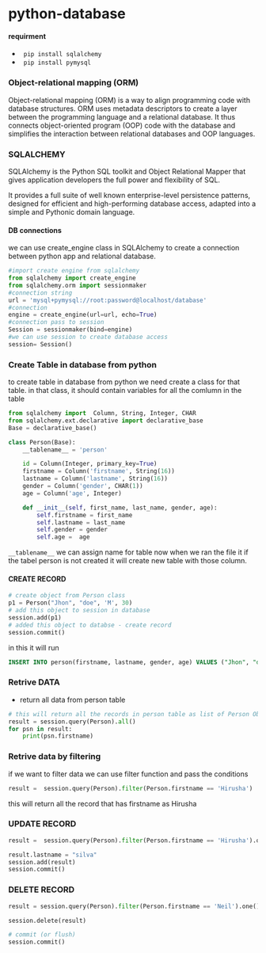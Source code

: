 # python-database

#### requirment 
* ``` pip install sqlalchemy```
*  ``` pip install pymysql```

### Object-relational mapping (ORM) 
Object-relational mapping (ORM) is a way to align programming code with database structures. ORM uses metadata descriptors to create a layer between the programming language and a relational database. It thus connects object-oriented program (OOP) code with the database and simplifies the interaction between relational databases and OOP languages.
### SQLALCHEMY 
SQLAlchemy is the Python SQL toolkit and Object Relational Mapper that gives application developers the full power and flexibility of SQL.

It provides a full suite of well known enterprise-level persistence patterns, designed for efficient and high-performing database access, adapted into a simple and Pythonic domain language.


#### DB connections

we can use create_engine class in SQLAlchemy  to create a connection between python app and relational database.

```python
#import create engine from sqlalchemy
from sqlalchemy import create_engine
from sqlalchemy.orm import sessionmaker
#connection string
url = 'mysql+pymysql://root:password@localhost/database'
#connection 
engine = create_engine(url=url, echo=True)
#connection pass to session 
Session = sessionmaker(bind=engine)
#we can use session to create database access  
session= Session()
```

### Create Table in database from python 

to create table in database from python we need create a class for that table. in that class, it should contain variables for all the comlumn in the table

```python
from sqlalchemy import  Column, String, Integer, CHAR
from sqlalchemy.ext.declarative import declarative_base
Base = declarative_base()

class Person(Base):
    __tablename__ = 'person'

    id = Column(Integer, primary_key=True)
    firstname = Column('firstname', String(16))
    lastname = Column('lastname', String(16))
    gender = Column('gender', CHAR(1))
    age = Column('age', Integer)

    def __init__(self, first_name, last_name, gender, age):
        self.firstname = first_name
        self.lastname = last_name
        self.gender = gender
        self.age =  age
```
```__tablename__``` we can assign name for table
now when we ran the file it if the tabel person is not created it will create new table with those column. 


#### CREATE RECORD 

```python
# create object from Person class
p1 = Person("Jhon", "doe", 'M', 30)
# add this object to session in database
session.add(p1)
# added this object to databse - create record
session.commit()
```
in this it will run 
```sql
INSERT INTO person(firstname, lastname, gender, age) VALUES ("Jhon", "doe", "M", 30);
```

### Retrive DATA

- return all data from person table
```python
# this will return all the records in person table as list of Person Objects
result = session.query(Person).all()
for psn in result:
    print(psn.firstname) 
```
### Retrive data by filtering
if we want to filter data we can use filter function and pass the conditions
```python
result =  session.query(Person).filter(Person.firstname == 'Hirusha')
```
this will return all the record that has firstname as Hirusha


### UPDATE RECORD

```python
result =  session.query(Person).filter(Person.firstname == 'Hirusha').one()

result.lastname = "silva"
session.add(result)
session.commit()
```

### DELETE RECORD

```python
result = session.query(Person).filter(Person.firstname == 'Neil').one()

session.delete(result)

# commit (or flush)
session.commit()
```